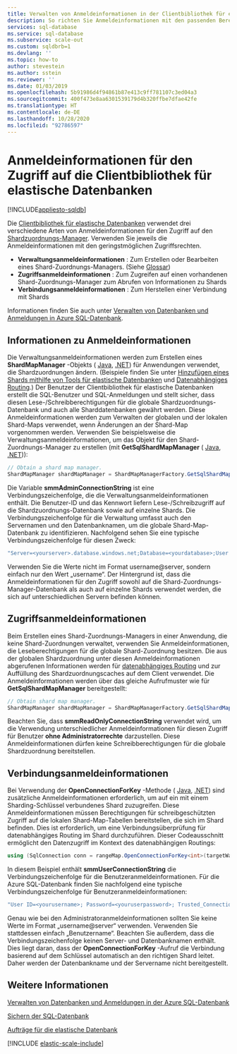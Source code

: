 ```yaml
---
title: Verwalten von Anmeldeinformationen in der Clientbibliothek für elastische Datenbanken
description: So richten Sie Anmeldeinformationen mit den passenden Berechtigungen (von Administrator- bis Leseberechtigungen) für Apps für elastische Datenbanken ein
services: sql-database
ms.service: sql-database
ms.subservice: scale-out
ms.custom: sqldbrb=1
ms.devlang: ''
ms.topic: how-to
author: stevestein
ms.author: sstein
ms.reviewer: ''
ms.date: 01/03/2019
ms.openlocfilehash: 5b91986d4f94861b87e413c9ff781107c3ed04a3
ms.sourcegitcommit: 400f473e8aa6301539179d4b320ffbe7dfae42fe
ms.translationtype: HT
ms.contentlocale: de-DE
ms.lasthandoff: 10/28/2020
ms.locfileid: "92786597"
---
```

# <a name="credentials-used-to-access-the-elastic-database-client-library"></a>Anmeldeinformationen für den Zugriff auf die Clientbibliothek für elastische Datenbanken
[!INCLUDE[appliesto-sqldb](../includes/appliesto-sqldb.md)]

Die [Clientbibliothek für elastische Datenbanken](elastic-database-client-library.md) verwendet drei verschiedene Arten von Anmeldeinformationen für den Zugriff auf den [Shardzuordnungs-Manager](elastic-scale-shard-map-management.md). Verwenden Sie jeweils die Anmeldeinformationen mit den geringstmöglichen Zugriffsrechten.

* **Verwaltungsanmeldeinformationen** : Zum Erstellen oder Bearbeiten eines Shard-Zuordnungs-Managers. (Siehe [Glossar](elastic-scale-glossary.md))
* **Zugriffsanmeldeinformationen** : Zum Zugreifen auf einen vorhandenen Shard-Zuordnungs-Manager zum Abrufen von Informationen zu Shards
* **Verbindungsanmeldeinformationen** : Zum Herstellen einer Verbindung mit Shards

Informationen finden Sie auch unter [Verwalten von Datenbanken und Anmeldungen in Azure SQL-Datenbank](logins-create-manage.md).

## <a name="about-management-credentials"></a>Informationen zu Anmeldeinformationen

Die Verwaltungsanmeldeinformationen werden zum Erstellen eines **ShardMapManager** -Objekts ( [Java](/java/api/com.microsoft.azure.elasticdb.shard.mapmanager.shardmapmanager), [.NET](/dotnet/api/microsoft.azure.sqldatabase.elasticscale.shardmanagement.shardmapmanager)) für Anwendungen verwendet, die Shardzuordnungen ändern. (Beispiele finden Sie unter [Hinzufügen eines Shards mithilfe von Tools für elastische Datenbanken](elastic-scale-add-a-shard.md) und [Datenabhängiges Routing](elastic-scale-data-dependent-routing.md).) Der Benutzer der Clientbibliothek für elastische Datenbanken erstellt die SQL-Benutzer und SQL-Anmeldungen und stellt sicher, dass diesen Lese-/Schreibberechtigungen für die globale Shardzuordnungs-Datenbank und auch alle Sharddatenbanken gewährt werden. Diese Anmeldeinformationen werden zum Verwalten der globalen und der lokalen Shard-Maps verwendet, wenn Änderungen an der Shard-Map vorgenommen werden. Verwenden Sie beispielsweise die Verwaltungsanmeldeinformationen, um das Objekt für den Shard-Zuordnungs-Manager zu erstellen (mit **GetSqlShardMapManager** ( [Java](/java/api/com.microsoft.azure.elasticdb.shard.mapmanager.shardmapmanagerfactory.getsqlshardmapmanager), [.NET](/dotnet/api/microsoft.azure.sqldatabase.elasticscale.shardmanagement.shardmapmanagerfactory.getsqlshardmapmanager))):

```java
// Obtain a shard map manager.
ShardMapManager shardMapManager = ShardMapManagerFactory.GetSqlShardMapManager(smmAdminConnectionString,ShardMapManagerLoadPolicy.Lazy);
```

Die Variable **smmAdminConnectionString** ist eine Verbindungszeichenfolge, die die Verwaltungsanmeldeinformationen enthält. Die Benutzer-ID und das Kennwort liefern Lese-/Schreibzugriff auf die Shardzuordnungs-Datenbank sowie auf einzelne Shards. Die Verbindungszeichenfolge für die Verwaltung umfasst auch den Servernamen und den Datenbanknamen, um die globale Shard-Map-Datenbank zu identifizieren. Nachfolgend sehen Sie eine typische Verbindungszeichenfolge für diesen Zweck:

```java
"Server=<yourserver>.database.windows.net;Database=<yourdatabase>;User ID=<yourmgmtusername>;Password=<yourmgmtpassword>;Trusted_Connection=False;Encrypt=True;Connection Timeout=30;”
```

Verwenden Sie die Werte nicht im Format username@server, sondern einfach nur den Wert „username“.  Der Hintergrund ist, dass die Anmeldeinformationen für den Zugriff sowohl auf die Shard-Zuordnungs-Manager-Datenbank als auch auf einzelne Shards verwendet werden, die sich auf unterschiedlichen Servern befinden können.

## <a name="access-credentials"></a>Zugriffsanmeldeinformationen

Beim Erstellen eines Shard-Zuordnungs-Managers in einer Anwendung, die keine Shard-Zuordnungen verwaltet, verwenden Sie Anmeldeinformationen, die Leseberechtigungen für die globale Shard-Zuordnung besitzen. Die aus der globalen Shardzuordnung unter diesen Anmeldeinformationen abgerufenen Informationen werden für [datenabhängiges Routing](elastic-scale-data-dependent-routing.md) und zur Auffüllung des Shardzuordnungscaches auf dem Client verwendet. Die Anmeldeinformationen werden über das gleiche Aufrufmuster wie für **GetSqlShardMapManager** bereitgestellt:

```java
// Obtain shard map manager.
ShardMapManager shardMapManager = ShardMapManagerFactory.GetSqlShardMapManager(smmReadOnlyConnectionString, ShardMapManagerLoadPolicy.Lazy);  
```

Beachten Sie, dass **smmReadOnlyConnectionString** verwendet wird, um die Verwendung unterschiedlicher Anmeldeinformationen für diesen Zugriff für Benutzer **ohne Administratorrechte** darzustellen. Diese Anmeldeinformationen dürfen keine Schreibberechtigungen für die globale Shardzuordnung bereitstellen.

## <a name="connection-credentials"></a>Verbindungsanmeldeinformationen

Bei Verwendung der **OpenConnectionForKey** -Methode ( [Java](/java/api/com.microsoft.azure.elasticdb.shard.mapper.listshardmapper.openconnectionforkey), [.NET](/dotnet/api/microsoft.azure.sqldatabase.elasticscale.shardmanagement.shardmap.openconnectionforkey)) sind zusätzliche Anmeldeinformationen erforderlich, um auf ein mit einem Sharding-Schlüssel verbundenes Shard zuzugreifen. Diese Anmeldeinformationen müssen Berechtigungen für schreibgeschützten Zugriff auf die lokalen Shard-Map-Tabellen bereitstellen, die sich im Shard befinden. Dies ist erforderlich, um eine Verbindungsüberprüfung für datenabhängiges Routing im Shard durchzuführen. Dieser Codeausschnitt ermöglicht den Datenzugriff im Kontext des datenabhängigen Routings:

```csharp
using (SqlConnection conn = rangeMap.OpenConnectionForKey<int>(targetWarehouse, smmUserConnectionString, ConnectionOptions.Validate))
```

In diesem Beispiel enthält **smmUserConnectionString** die Verbindungszeichenfolge für die Benutzeranmeldeinformationen. Für die Azure SQL-Datenbank finden Sie nachfolgend eine typische Verbindungszeichenfolge für Benutzeranmeldeinformationen:

```java
"User ID=<yourusername>; Password=<youruserpassword>; Trusted_Connection=False; Encrypt=True; Connection Timeout=30;”  
```

Genau wie bei den Administratoranmeldeinformationen sollten Sie keine Werte im Format „username@server“ verwenden. Verwenden Sie stattdessen einfach „Benutzername“.  Beachten Sie außerdem, dass die Verbindungszeichenfolge keinen Server- und Datenbanknamen enthält. Dies liegt daran, dass der **OpenConnectionForKey** -Aufruf die Verbindung basierend auf dem Schlüssel automatisch an den richtigen Shard leitet. Daher werden der Datenbankname und der Servername nicht bereitgestellt.

## <a name="see-also"></a>Weitere Informationen

[Verwalten von Datenbanken und Anmeldungen in der Azure SQL-Datenbank](logins-create-manage.md)

[Sichern der SQL-Datenbank](security-overview.md)

[Aufträge für die elastische Datenbank](elastic-jobs-overview.md)

[!INCLUDE [elastic-scale-include](../../../includes/elastic-scale-include.md)]